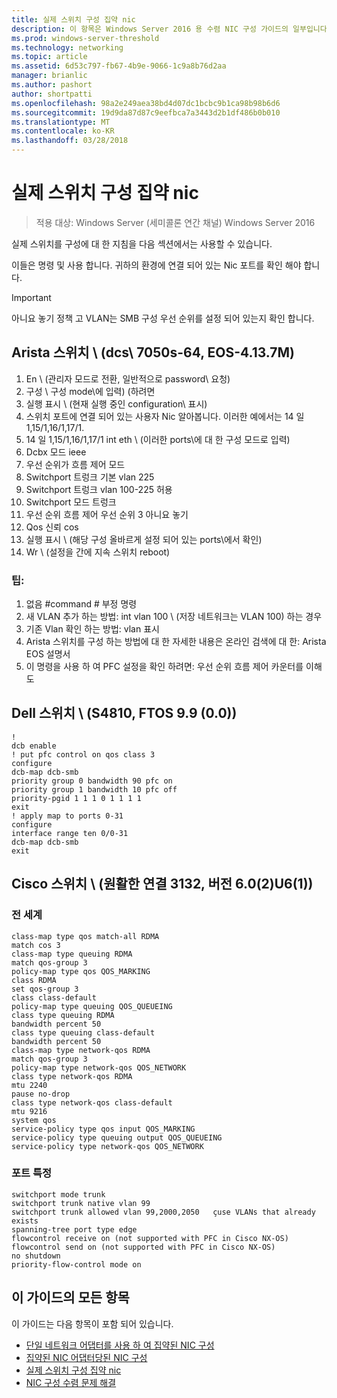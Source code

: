 ```yaml
---
title: 실제 스위치 구성 집약 nic
description: 이 항목은 Windows Server 2016 용 수렴 NIC 구성 가이드의 일부입니다.
ms.prod: windows-server-threshold
ms.technology: networking
ms.topic: article
ms.assetid: 6d53c797-fb67-4b9e-9066-1c9a8b76d2aa
manager: brianlic
ms.author: pashort
author: shortpatti
ms.openlocfilehash: 98a2e249aea38bd4d07dc1bcbc9b1ca98b98b6d6
ms.sourcegitcommit: 19d9da87d87c9eefbca7a3443d2b1df486b0b010
ms.translationtype: MT
ms.contentlocale: ko-KR
ms.lasthandoff: 03/28/2018
---
```

# <a name="physical-switch-configuration-for-converged-nic"></a>실제 스위치 구성 집약 nic

>적용 대상: Windows Server (세미콜론 연간 채널) Windows Server 2016

실제 스위치를 구성에 대 한 지침을 다음 섹션에서는 사용할 수 있습니다.

이들은 명령 및 사용 합니다. 귀하의 환경에 연결 되어 있는 Nic 포트를 확인 해야 합니다. 

>[!IMPORTANT]
>아니요 놓기 정책 고 VLAN는 SMB 구성 우선 순위를 설정 되어 있는지 확인 합니다.

## <a name="arista-switch-dcs-7050s-64-eos-4137m"></a>Arista 스위치 \ (dcs\ 7050s\-64, EOS\-4.13.7M\)

1.  En \ (관리자 모드로 전환, 일반적으로 password\ 요청)
2.  구성 \ 구성 mode\에 입력) (하려면
3.  실행 표시 \ (현재 실행 중인 configuration\ 표시)
4.  스위치 포트에 연결 되어 있는 사용자 Nic 알아봅니다. 이러한 예에서는 14 일 1,15/1,16/1,17/1.
5.  14 일 1,15/1,16/1,17/1 int eth \ (이러한 ports\에 대 한 구성 모드로 입력)
6.  Dcbx 모드 ieee
7.  우선 순위가 흐름 제어 모드
8.  Switchport 트렁크 기본 vlan 225
9.  Switchport 트렁크 vlan 100-225 허용
10. Switchport 모드 트렁크
11. 우선 순위 흐름 제어 우선 순위 3 아니요 놓기
12. Qos 신뢰 cos
13. 실행 표시 \ (해당 구성 올바르게 설정 되어 있는 ports\에서 확인)
14. Wr \ (설정을 간에 지속 스위치 reboot\)

### <a name="tips"></a>팁:
1.  없음 #command # 부정 명령
2.  새 VLAN 추가 하는 방법: int vlan 100 \ (저장 네트워크는 VLAN 100\) 하는 경우
3.  기존 Vlan 확인 하는 방법: vlan 표시
4.  Arista 스위치를 구성 하는 방법에 대 한 자세한 내용은 온라인 검색에 대 한: Arista EOS 설명서
5.  이 명령을 사용 하 여 PFC 설정을 확인 하려면: 우선 순위 흐름 제어 카운터를 이해도

## <a name="dell-switch-s4810-ftos-99-00"></a>Dell 스위치 \ (S4810, FTOS 9.9 \(0.0\)\)

    
    !
    dcb enable
    ! put pfc control on qos class 3
    configure
    dcb-map dcb-smb
    priority group 0 bandwidth 90 pfc on
    priority group 1 bandwidth 10 pfc off
    priority-pgid 1 1 1 0 1 1 1 1
    exit
    ! apply map to ports 0-31
    configure
    interface range ten 0/0-31
    dcb-map dcb-smb
    exit
    

## <a name="cisco-switch-nexus-3132-version-602u61"></a>Cisco 스위치 \ (원활한 연결 3132, 버전 6.0\(2\)U6\(1\)\)

### <a name="global"></a>전 세계
    
    class-map type qos match-all RDMA
    match cos 3
    class-map type queuing RDMA
    match qos-group 3
    policy-map type qos QOS_MARKING
    class RDMA
    set qos-group 3
    class class-default
    policy-map type queuing QOS_QUEUEING
    class type queuing RDMA
    bandwidth percent 50
    class type queuing class-default
    bandwidth percent 50
    class-map type network-qos RDMA
    match qos-group 3
    policy-map type network-qos QOS_NETWORK
    class type network-qos RDMA
    mtu 2240
    pause no-drop
    class type network-qos class-default
    mtu 9216
    system qos
    service-policy type qos input QOS_MARKING
    service-policy type queuing output QOS_QUEUEING
    service-policy type network-qos QOS_NETWORK
    

### <a name="port-specific"></a>포트 특정

    
    switchport mode trunk
    switchport trunk native vlan 99
    switchport trunk allowed vlan 99,2000,2050   çuse VLANs that already exists
    spanning-tree port type edge
    flowcontrol receive on (not supported with PFC in Cisco NX-OS)
    flowcontrol send on (not supported with PFC in Cisco NX-OS)
    no shutdown
    priority-flow-control mode on
    

## <a name="all-topics-in-this-guide"></a>이 가이드의 모든 항목

이 가이드는 다음 항목이 포함 되어 있습니다.

- [단일 네트워크 어댑터를 사용 하 여 집약된 NIC 구성](cnic-single.md)
- [집약된 NIC 어댑터당된 NIC 구성](cnic-datacenter.md)
- [실제 스위치 구성 집약 nic](cnic-app-switch-config.md)
- [NIC 구성 수렴 문제 해결](cnic-app-troubleshoot.md)
